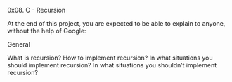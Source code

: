 0x08. C - Recursion

At the end of this project, you are expected to be able to explain to anyone, without the help of Google:

General

What is recursion?
How to implement recursion?
In what situations you should implement recursion?
In what situations you shouldn’t implement recursion?
